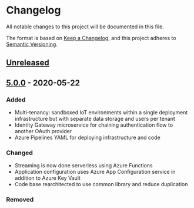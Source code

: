 # Changelog
All notable changes to this project will be documented in this file.

The format is based on [Keep a Changelog](https://keepachangelog.com/en/1.0.0/),
and this project adheres to [Semantic Versioning](https://semver.org/spec/v2.0.0.html).

## [Unreleased]

## [5.0.0] - 2020-05-22
### Added
- Multi-tenancy: sandboxed IoT environments within a single deployment infrastructure but with separate data storage and users per tenant
- Identity Gateway microservice for chaining authentication flow to another OAuth provider
- Azure Pipelines YAML for deploying infrastructure and code

### Changed
- Streaming is now done serverless using Azure Functions
- Application configuration uses Azure App Configuration service in addition to Azure Key Vault
- Code base rearchitected to use common library and reduce duplication

### Removed

[Unreleased]: https://github.com/3mcloud/azure-iot-platform-dotnet/compare/5.0.0...HEAD
[5.0.1]: https://github.com/3mcloud/azure-iot-platform-dotnet/compare/5.0.1...5.0.0
[5.0.0]: https://github.com/3mcloud/azure-iot-platform-dotnet/releases/tag/5.0.0